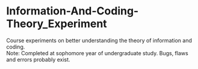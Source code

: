 # Information-And-Coding-Theory_Experiment
Course experiments on better understanding the theory of information and coding.  
Note: Completed at sophomore year of undergraduate study. Bugs, flaws and errors probably exist.
